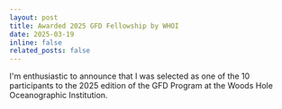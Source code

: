 ```yaml
---
layout: post
title: Awarded 2025 GFD Fellowship by WHOI
date: 2025-03-19
inline: false
related_posts: false
---
```


I'm enthusiastic to announce that I was selected as one of the 10 participants to the 2025 edition of the GFD Program at the Woods Hole Oceanographic Institution. 